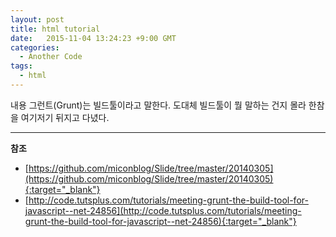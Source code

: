 ```yaml
---
layout: post
title: html tutorial
date:   2015-11-04 13:24:23 +9:00 GMT
categories: 
  - Another Code
tags: 
  - html
---
```

  
내용 
그런트(Grunt)는 빌드툴이라고 말한다.
도대체 빌드툴이 뭘 말하는 건지 몰라 한참을 여기저기 뒤지고 다녔다.



---
**참조**

* [https://github.com/miconblog/Slide/tree/master/20140305](https://github.com/miconblog/Slide/tree/master/20140305){:target="_blank"}
* [http://code.tutsplus.com/tutorials/meeting-grunt-the-build-tool-for-javascript--net-24856](http://code.tutsplus.com/tutorials/meeting-grunt-the-build-tool-for-javascript--net-24856){:target="_blank"}